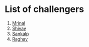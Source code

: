 # List of challengers

1. [Mrinal](https://github.com/mrinal1224)
2. [Shivay](https://github.com/shivaylamba)
3. [Sankalp](https://github.com/sankalp-srivastava)
4. [Raghav](https://github.com/raghavdhingra)
